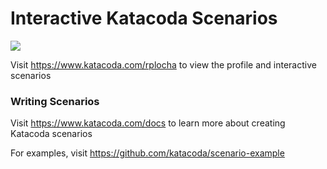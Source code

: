 # Interactive Katacoda Scenarios

[![](http://shields.katacoda.com/katacoda/rplocha/count.svg)](https://www.katacoda.com/rplocha "Get your profile on Katacoda.com")

Visit https://www.katacoda.com/rplocha to view the profile and interactive scenarios

### Writing Scenarios
Visit https://www.katacoda.com/docs to learn more about creating Katacoda scenarios

For examples, visit https://github.com/katacoda/scenario-example
